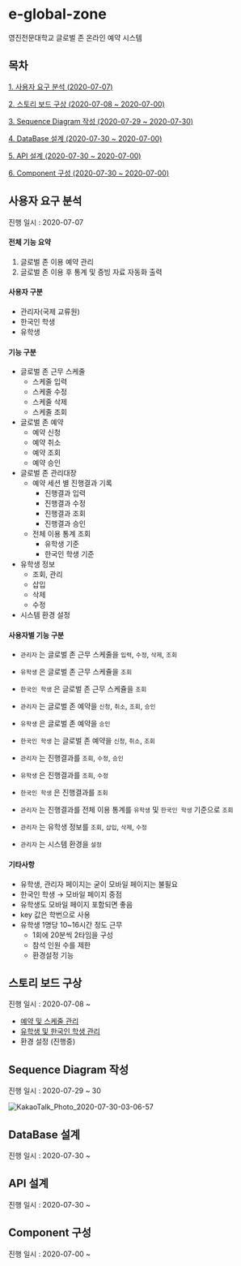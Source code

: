 # e-global-zone
영진전문대학교 글로벌 존 온라인 예약 시스템

## 목차

[1. 사용자 요구 분석 (2020-07-07)](#사용자-요구-분석)

[2. 스토리 보드 구상 (2020-07-08 ~ 2020-07-00)](#스토리-보드-구상)

[3. Sequence Diagram 작성 (2020-07-29 ~ 2020-07-30)](#Sequence-Diagram-작성)

[4. DataBase 설계 (2020-07-30 ~ 2020-07-00)](#DataBase-설계)

[5. API 설계 (2020-07-30 ~ 2020-07-00)](#API-설계)

[6. Component 구성 (2020-07-30 ~ 2020-07-00)](#Component-구성)

## 사용자 요구 분석
진행 일시 : 2020-07-07

#### 전체 기능 요약

1. 글로벌 존 이용 예약 관리
2. 글로벌 존 이용 후 통계 및 증빙 자료 자동화 출력

#### 사용자 구분

- 관리자(국제 교류원)
- 한국인 학생
- 유학생

#### 기능 구분

- 글로벌 존 근무 스케줄
    - 스케줄 입력
    - 스케줄 수정
    - 스케줄 삭제
    - 스케줄 조회
- 글로벌 존 예약
    - 예약 신청
    - 예약 취소
    - 예약 조회
    - 예약 승인
- 글로벌 존 관리대장
    - 예약 세션 별 진행결과 기록
        - 진행결과 입력
        - 진행결과 수정
        - 진행결과 조회
        - 진행결과 승인
    - 전체 이용 통계 조회
        - 유학생 기준
        - 한국인 학생 기준
- 유학생 정보
    - 조회, 관리
    - 삽입
    - 삭제
    - 수정
- 시스템 환경 설정

#### 사용자별 기능 구분

- `관리자` 는 글로벌 존 근무 스케줄을 `입력`, `수정`, `삭제`, `조회`
- `유학생` 은 글로벌 존 근무 스케쥴을 `조회`
- `한국인 학생` 은 글로벌 존 근무 스케쥴을 `조회`

- `관리자` 는 글로벌 존 예약을 `신청`, `취소`, `조회`, `승인`
- `유학생` 은 글로벌 존 예약을 `승인`
- `한국인 학생` 는 글로벌 존 예약을 `신청`, `취소`, `조회`

- `관리자` 는 진행결과를 `조회`, `수정`, `승인`
- `유학생` 은 진행결과를 `조회`, `수정`
- `한국인 학생` 은 진행결과를 `조회`

- `관리자` 는 진행결과를 전체 이용 통계를 `유학생` 및 `한국인 학생` 기준으로 `조회`
- `관리자` 는 유학생 정보를 `조회`, `삽입`, `삭제`, `수정`
- `관리자` 는 시스템 환경을 `설정`

#### 기타사항

- 유학생, 관리자 페이지는 굳이 모바일 페이지는 불필요
- 한국인 학생 → 모바일 페이지 중점
- 유학생도 모바일 페이지 포함되면 좋음
- key 값은 학번으로 사용
- 유학생 1명당 10~16시간 정도 근무
    - 1회에 20분씩 2타임을 구성
    - 참석 인원 수를 제한
    - 환경설정 기능
    
    
## 스토리 보드 구상
진행 일시 : 2020-07-08 ~
 
- [예약 및 스케줄 관리](https://s3.us-west-2.amazonaws.com/secure.notion-static.com/fd2e4017-2bfb-4d1b-b916-a4877fc9cb0a/__2.pdf?X-Amz-Algorithm=AWS4-HMAC-SHA256&X-Amz-Credential=AKIAT73L2G45O3KS52Y5%2F20200729%2Fus-west-2%2Fs3%2Faws4_request&X-Amz-Date=20200729T180311Z&X-Amz-Expires=86400&X-Amz-Signature=da5d2b7c100b6ba5a4311a03b6f78c3a419478d3e12c51d4590de3387b54a00d&X-Amz-SignedHeaders=host&response-content-disposition=filename%20%3D%22%25E1%2584%2580%25E1%2585%25B3%25E1%2586%25AF%25E1%2584%2585%25E1%2585%25A9%25E1%2584%2587%25E1%2585%25A5%25E1%2586%25AF%25E1%2584%258C%25E1%2585%25A9%25E1%2586%25AB%25E1%2584%258B%25E1%2585%25A8%25E1%2584%258B%25E1%2585%25A3%25E1%2586%25A8_%25E1%2584%2589%25E1%2585%25B3%25E1%2584%2590%25E1%2585%25A9%25E1%2584%2585%25E1%2585%25B5%25E1%2584%2587%25E1%2585%25A9%25E1%2584%2583%25E1%2585%25B3_2%25E1%2584%258E%25E1%2585%25A1.pdf%22)
- [유학생 및 한국인 학생 관리](https://s3.us-west-2.amazonaws.com/secure.notion-static.com/4649b4bd-8292-4b21-b3c1-c45cd06027bf/_____%282020-07-17%29.pdf?X-Amz-Algorithm=AWS4-HMAC-SHA256&X-Amz-Credential=AKIAT73L2G45O3KS52Y5%2F20200729%2Fus-west-2%2Fs3%2Faws4_request&X-Amz-Date=20200729T180122Z&X-Amz-Expires=86400&X-Amz-Signature=92a2ad8cf65f4e80ef99fad1cd16ffa2db34648371ac0448e26a1c99ef568f4b&X-Amz-SignedHeaders=host&response-content-disposition=filename%20%3D%22%25E1%2584%258B%25E1%2585%25B2%25E1%2584%2592%25E1%2585%25A1%25E1%2586%25A8%25E1%2584%2589%25E1%2585%25A2%25E1%2586%25BC%252C%2520%25E1%2584%2592%25E1%2585%25A1%25E1%2586%25AB%25E1%2584%2580%25E1%2585%25AE%25E1%2586%25A8%25E1%2584%258B%25E1%2585%25B5%25E1%2586%25AB%2520%25E1%2584%2592%25E1%2585%25A1%25E1%2586%25A8%25E1%2584%2589%25E1%2585%25A2%25E1%2586%25BC%2520%25E1%2584%2580%25E1%2585%25AA%25E1%2586%25AB%25E1%2584%2585%25E1%2585%25B5%2520%25E1%2584%2589%25E1%2585%25B3%25E1%2584%2590%25E1%2585%25A9%25E1%2584%2585%25E1%2585%25B5%2520%25E1%2584%2587%25E1%2585%25A9%25E1%2584%2583%25E1%2585%25B3%282020-07-17%29.pdf%22)
- 환경 설정 (진행중)

## Sequence Diagram 작성
진행 일시 : 2020-07-29 ~ 30

![KakaoTalk_Photo_2020-07-30-03-06-57](https://user-images.githubusercontent.com/53788601/88836506-c2a39980-d211-11ea-93eb-1bd824d7d946.png)

## DataBase 설계
진행 일시 : 2020-07-30 ~

## API 설계
진행 일시 : 2020-07-30 ~

## Component 구성
진행 일시 : 2020-07-00 ~
